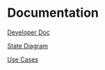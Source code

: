 # Documentation

[Developer Doc](./developers.md)

[State Diagram](./state-diagram.md)

[Use Cases](./use-cases.md)